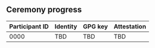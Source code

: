 ## Ceremony progress

| Participant ID | Identity | GPG key | Attestation |
|-|-|-|-|
| 0000 | TBD | TBD | TBD |
